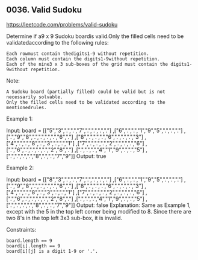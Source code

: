 ## 0036. Valid Sudoku

https://leetcode.com/problems/valid-sudoku

Determine if a9 x 9 Sudoku boardis valid.Only the filled cells need to be validatedaccording to the following rules:


	Each rowmust contain thedigits1-9 without repetition.
	Each column must contain the digits1-9without repetition.
	Each of the nine3 x 3 sub-boxes of the grid must contain the digits1-9without repetition.


Note:


	A Sudoku board (partially filled) could be valid but is not necessarily solvable.
	Only the filled cells need to be validated according to the mentionedrules.



Example 1:

Input: board = 
[["5","3",".",".","7",".",".",".","."]
,["6",".",".","1","9","5",".",".","."]
,[".","9","8",".",".",".",".","6","."]
,["8",".",".",".","6",".",".",".","3"]
,["4",".",".","8",".","3",".",".","1"]
,["7",".",".",".","2",".",".",".","6"]
,[".","6",".",".",".",".","2","8","."]
,[".",".",".","4","1","9",".",".","5"]
,[".",".",".",".","8",".",".","7","9"]]
Output: true


Example 2:

Input: board = 
[["8","3",".",".","7",".",".",".","."]
,["6",".",".","1","9","5",".",".","."]
,[".","9","8",".",".",".",".","6","."]
,["8",".",".",".","6",".",".",".","3"]
,["4",".",".","8",".","3",".",".","1"]
,["7",".",".",".","2",".",".",".","6"]
,[".","6",".",".",".",".","2","8","."]
,[".",".",".","4","1","9",".",".","5"]
,[".",".",".",".","8",".",".","7","9"]]
Output: false
Explanation: Same as Example 1, except with the 5 in the top left corner being modified to 8. Since there are two 8's in the top left 3x3 sub-box, it is invalid.



Constraints:


	board.length == 9
	board[i].length == 9
	board[i][j] is a digit 1-9 or '.'.

